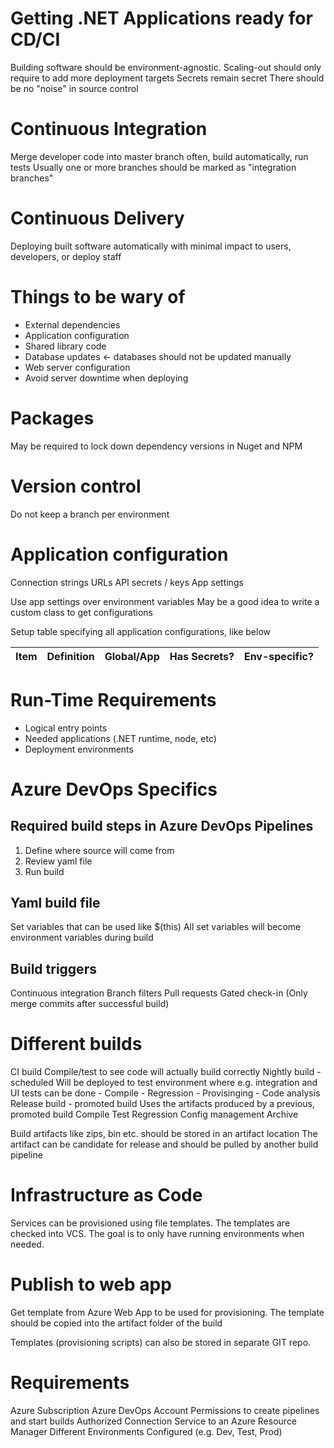 # Getting .NET Applications ready for CD/CI

Building software should be environment-agnostic.
Scaling-out should only require to add more deployment targets
Secrets remain secret
There should be no "noise" in source control

# Continuous Integration

Merge developer code into master branch often, build automatically, run tests
Usually one or more branches should be marked as "integration branches"

# Continuous Delivery

Deploying built software automatically with minimal impact to users, developers, or deploy staff

# Things to be wary of

- External dependencies
- Application configuration
- Shared library code
- Database updates <- databases should not be updated manually
- Web server configuration
- Avoid server downtime when deploying

# Packages

May be required to lock down dependency versions in Nuget and NPM

# Version control

Do not keep a branch per environment

# Application configuration

Connection strings
URLs
API secrets / keys
App settings

Use app settings over environment variables
May be a good idea to write a custom class to get configurations

Setup table specifying all application configurations, like below

| Item | Definition | Global/App | Has Secrets? | Env-specific? |
| ---- | ---------- | ---------- | ------------ | ------------- |


# Run-Time Requirements

- Logical entry points
- Needed applications (.NET runtime, node, etc)
- Deployment environments

# Azure DevOps Specifics

## Required build steps in Azure DevOps Pipelines

1. Define where source will come from
2. Review yaml file
3. Run build

## Yaml build file

Set variables that can be used like \$(this)
All set variables will become environment variables during build

## Build triggers

Continuous integration
Branch filters
Pull requests
Gated check-in (Only merge commits after successful build)

# Different builds

CI build
Compile/test to see code will actually build correctly
Nightly build - scheduled
Will be deployed to test environment where e.g. integration and UI tests can be done - Compile - Regression - Provisinging - Code analysis
Release build - promoted build
Uses the artifacts produced by a previous, promoted build
Compile
Test
Regression
Config management
Archive

Build artifacts like zips, bin etc. should be stored in an artifact location
The artifact can be candidate for release and should be pulled by another build pipeline

# Infrastructure as Code

Services can be provisioned using file templates. The templates are checked into VCS.
The goal is to only have running environments when needed.

# Publish to web app

Get template from Azure Web App to be used for provisioning.
The template should be copied into the artifact folder of the build

Templates (provisioning scripts) can also be stored in separate GIT repo.

# Requirements

Azure Subscription
Azure DevOps Account
Permissions to create pipelines and start builds
Authorized Connection Service to an Azure Resource Manager
Different Environments Configured (e.g. Dev, Test, Prod)
